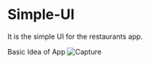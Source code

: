 # Simple-UI
It is the simple UI for the restaurants app.

Basic Idea of App
![Capture](https://user-images.githubusercontent.com/72161883/183368264-b3dd2767-4338-49c6-aeba-2fac9dab7da6.PNG)

